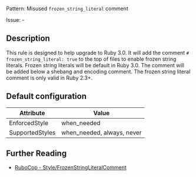 Pattern: Misused `frozen_string_literal` comment

Issue: -

## Description

This rule is designed to help upgrade to Ruby 3.0. It will add the
comment `# frozen_string_literal: true` to the top of files to
enable frozen string literals. Frozen string literals will be default
in Ruby 3.0. The comment will be added below a shebang and encoding
comment. The frozen string literal comment is only valid in Ruby 2.3+.

## Default configuration

Attribute | Value
--- | ---
EnforcedStyle | when_needed
SupportedStyles | when_needed, always, never

## Further Reading

* [RuboCop - Style/FrozenStringLiteralComment](https://docs.rubocop.org/rubocop/cops_style.html#stylefrozenstringliteralcomment)
